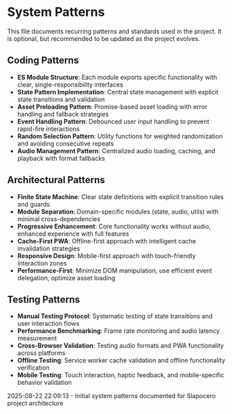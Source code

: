 # System Patterns

This file documents recurring patterns and standards used in the project.
It is optional, but recommended to be updated as the project evolves.

## Coding Patterns

* **ES Module Structure**: Each module exports specific functionality with clear, single-responsibility interfaces
* **State Pattern Implementation**: Central state management with explicit state transitions and validation
* **Asset Preloading Pattern**: Promise-based asset loading with error handling and fallback strategies
* **Event Handling Pattern**: Debounced user input handling to prevent rapid-fire interactions
* **Random Selection Pattern**: Utility functions for weighted randomization and avoiding consecutive repeats
* **Audio Management Pattern**: Centralized audio loading, caching, and playback with format fallbacks

## Architectural Patterns

* **Finite State Machine**: Clear state definitions with explicit transition rules and guards
* **Module Separation**: Domain-specific modules (state, audio, utils) with minimal cross-dependencies
* **Progressive Enhancement**: Core functionality works without audio, enhanced experience with full features
* **Cache-First PWA**: Offline-first approach with intelligent cache invalidation strategies
* **Responsive Design**: Mobile-first approach with touch-friendly interaction zones
* **Performance-First**: Minimize DOM manipulation, use efficient event delegation, optimize asset loading

## Testing Patterns

* **Manual Testing Protocol**: Systematic testing of state transitions and user interaction flows
* **Performance Benchmarking**: Frame rate monitoring and audio latency measurement
* **Cross-Browser Validation**: Testing audio formats and PWA functionality across platforms
* **Offline Testing**: Service worker cache validation and offline functionality verification
* **Mobile Testing**: Touch interaction, haptic feedback, and mobile-specific behavior validation

2025-08-22 22:09:13 - Initial system patterns documented for Slapocero project architecture